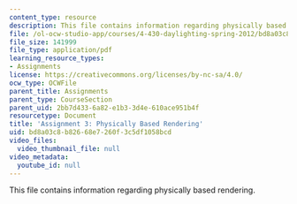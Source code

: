```yaml
---
content_type: resource
description: This file contains information regarding physically based rendering.
file: /ol-ocw-studio-app/courses/4-430-daylighting-spring-2012/bd8a03c8b82668e7260f3c5df1058bcd_MIT4_430S12_hw3.pdf
file_size: 141999
file_type: application/pdf
learning_resource_types:
- Assignments
license: https://creativecommons.org/licenses/by-nc-sa/4.0/
ocw_type: OCWFile
parent_title: Assignments
parent_type: CourseSection
parent_uid: 2bb7d433-6a82-e1b3-3d4e-610ace951b4f
resourcetype: Document
title: 'Assignment 3: Physically Based Rendering'
uid: bd8a03c8-b826-68e7-260f-3c5df1058bcd
video_files:
  video_thumbnail_file: null
video_metadata:
  youtube_id: null
---
```

This file contains information regarding physically based rendering.